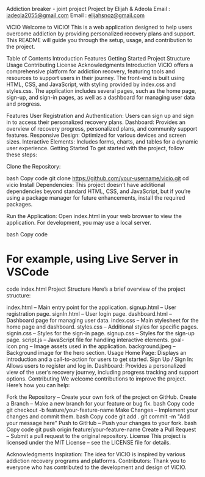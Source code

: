 Addiction breaker - joint project
Project by Elijah & Adeola
Email : iadeola2055@gmail.com
Email : elijahsnoz@gmail.com

ViCIO
Welcome to ViCIO! This is a web application designed to help users overcome addiction by providing personalized recovery plans and support. This README will guide you through the setup, usage, and contribution to the project.

Table of Contents
Introduction
Features
Getting Started
Project Structure
Usage
Contributing
License
Acknowledgments
Introduction
ViCIO offers a comprehensive platform for addiction recovery, featuring tools and resources to support users in their journey. The front-end is built using HTML, CSS, and JavaScript, with styling provided by index.css and styles.css. The application includes several pages, such as the home page, sign-up, and sign-in pages, as well as a dashboard for managing user data and progress.

Features
User Registration and Authentication: Users can sign up and sign in to access their personalized recovery plans.
Dashboard: Provides an overview of recovery progress, personalized plans, and community support features.
Responsive Design: Optimized for various devices and screen sizes.
Interactive Elements: Includes forms, charts, and tables for a dynamic user experience.
Getting Started
To get started with the project, follow these steps:

Clone the Repository:

bash
Copy code
git clone https://github.com/your-username/vicio.git
cd vicio
Install Dependencies: This project doesn’t have additional dependencies beyond standard HTML, CSS, and JavaScript, but if you’re using a package manager for future enhancements, install the required packages.

Run the Application: Open index.html in your web browser to view the application. For development, you may use a local server.

bash
Copy code
# For example, using Live Server in VSCode
code index.html
Project Structure
Here’s a brief overview of the project structure:

index.html – Main entry point for the application.
signup.html – User registration page.
signIn.html – User login page.
dashboard.html – Dashboard page for managing user data.
index.css – Main stylesheet for the home page and dashboard.
styles.css – Additional styles for specific pages.
signin.css – Styles for the sign-in page.
signup.css – Styles for the sign-up page.
script.js – JavaScript file for handling interactive elements.
goal-icon.png – Image assets used in the application.
background.jpeg – Background image for the hero section.
Usage
Home Page: Displays an introduction and a call-to-action for users to get started.
Sign Up / Sign In: Allows users to register and log in.
Dashboard: Provides a personalized view of the user’s recovery journey, including progress tracking and support options.
Contributing
We welcome contributions to improve the project. Here’s how you can help:

Fork the Repository – Create your own fork of the project on GitHub.
Create a Branch – Make a new branch for your feature or bug fix.
bash
Copy code
git checkout -b feature/your-feature-name
Make Changes – Implement your changes and commit them.
bash
Copy code
git add .
git commit -m "Add your message here"
Push to GitHub – Push your changes to your fork.
bash
Copy code
git push origin feature/your-feature-name
Create a Pull Request – Submit a pull request to the original repository.
License
This project is licensed under the MIT License – see the LICENSE file for details.

Acknowledgments
Inspiration: The idea for ViCIO is inspired by various addiction recovery programs and platforms.
Contributors: Thank you to everyone who has contributed to the development and design of ViCIO.
